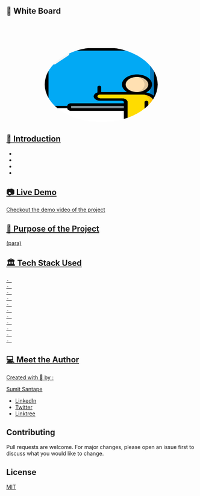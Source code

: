 ## 🚀 White Board

<p align="center">
<br>
    
<br>
<br>
</p>
<p align="center">
    <a href="https://github.com/HariAcidReign/Biometric-Security-System">
        <img style="border-radius:50%" src="https://github.com/sumitsantape30/White-Board/blob/main/Public/Icons/favi.png" alt="Logo" width="300" height="200"> 
</p>
 
## 📌 Introduction 

- 
-  
- 
- 

## 📷 Live Demo 

Checkout the demo video of the project

## 🎯 Purpose of the Project
 (para)


## 🏛️ Tech Stack Used

```
- 
- 
- 
- 
- 
- 
- 
- 
- 
- 
- 
```


## 💻 Meet the Author

Created with 💖 by :
    
  [Sumit Santape](https://github.com/sumitsantape30) 
  
- [LinkedIn](https://www.linkedin.com/in/sumit-santape-32b82b190)
- [Twitter](https://twitter.com/sumitsantape?t=ATSNSAakdkq8TKbPk_NdQA&s=08)
- [Linktree](https://linktr.ee/sumitsantape)


## Contributing
Pull requests are welcome. For major changes, please open an issue first to discuss what you would like to change.


## License
[MIT](https://choosealicense.com/licenses/mit/)
